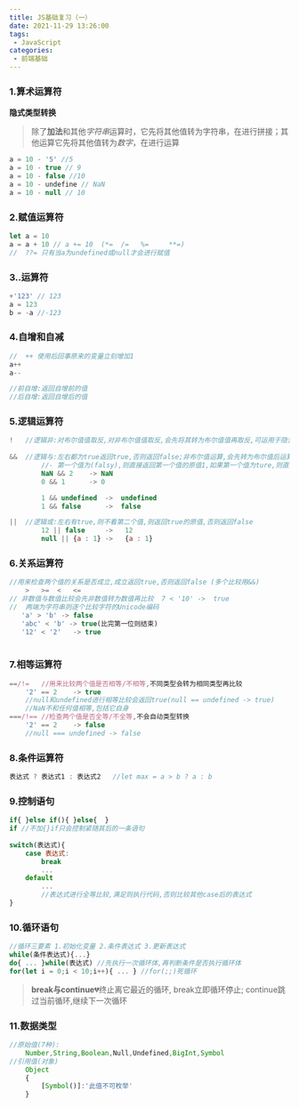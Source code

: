 ```yaml
---
title: JS基础复习（一）
date: 2021-11-29 13:26:00
tags:
 - JavaScript
categories: 
 - 前端基础
---
```


### 1.算术运算符

**隐式类型转换**

> 除了**加法**和其他*字符串*运算时，它先将其他值转为字符串，在进行拼接；其他运算它先将其他值转为*数字*，在进行运算

```js
a = 10 - '5' //5
a = 10 - true // 9
a = 10 - false //10
a = 10 - undefine // NaN
a = 10 - null // 10
```

### 2.赋值运算符

```js
let a = 10
a = a + 10 // a += 10  (*= 	/=   %=		**=)
//	??= 只有当a为undefined或null才会进行赋值
```

### 3..运算符

```js
+'123' // 123
a = 123
b = -a //-123
```

### 4.自增和自减

```js
//	++ 使用后回事原来的变量立刻增加1
a++
a--

//前自增:返回自增前的值
//后自增:返回自增后的值

```



### 5.逻辑运算符

```js
!   //逻辑非:对布尔值值取反,对非布尔值值取反,会先将其转为布尔值值再取反,可运用于隐式转布尔值   !!123 -> true
    
&&  //逻辑与:左右都为true返回true,否则返回false;非布尔值运算,会先转为布尔值后运算,但是最终返回原值
    	//-	第一个值为(falsy),则直接返回第一个值的原值1,如果第一个值为ture,则直接返回第二个值
    	NaN && 2	-> NaN
		0 && 1 		-> 0

        1 && undefined	->	undefined
        1 && false 		->	false

||  //逻辑或:左右有true,则不看第二个值,则返回true的原值,否则返回false 	
      	12 || false		->	 12	
		null || {a : 1}	->	 {a : 1}
```

### 6.关系运算符

```js
//用来检查两个值的关系是否成立,成立返回true,否则返回false (多个比较用&&)
	>	>=	<	<=
// 非数值与数值比较会先非数值转为数值再比较  7 < '10' ->  true
//	两端为字符串则逐个比较字符的Unicode编码	 
   'a' > 'b' -> false		
   'abc' < 'b' -> true(比完第一位则结束)
   '12' < '2'	-> true
	
```

### 7.相等运算符

```js
==/!=	//用来比较两个值是否相等/不相等,不同类型会转为相同类型再比较	
    '2' == 2	-> true
	//null和undefined进行相等比较会返回true(null == undefined -> true)
	//NaN不和任何值相等,包括它自身
===/!== //检查两个值是否全等/不全等,不会自动类型转换
    '2' == 2	-> false
	//null === undefined -> false

```

### 8.条件运算符

```js
表达式 ? 表达式1 : 表达式2	//let max = a > b ? a : b
```

### 9.控制语句

```js
if{	}else if(){	}else{	}
if //不加{}if只会控制紧随其后的一条语句
 
switch(表达式){
    case 表达式:
        break
        ...
    default
        ...
        //表达式进行全等比较,满足则执行代码,否则比较其他case后的表达式
}       
```

### 10.循环语句

```js
//循环三要素 1.初始化变量	2.条件表达式	3.更新表达式
while(条件表达式){...}
do{	...	}while(表达式)	//先执行一次循环体,再判断条件是否执行循环体
for(let i = 0;i < 10;i++){ ... } //for(;;)死循环
```

> **break与continue**:broken_heart:终止离它最近的循环, break立即循环停止; continue跳过当前循环,继续下一次循环

### 11.数据类型

```js
//原始值(7种):
	Number,String,Boolean,Null,Undefined,BigInt,Symbol
//引用值(对象)
	Object
    {
        [Symbol()]:'此值不可枚举'
    }
```

